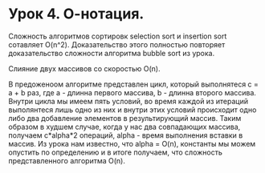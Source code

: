 Урок 4. О-нотация.
==================

Сложность алгоритмов сортировк selection sort и insertion sort сотавляет O(n^2). Доказательство этого полностью повторяет доказательство сложности алгоритма bubble sort из урока.

Слияние двух массивов со скоростью O(n).

В предоженоом алгоритме представлен цикл, который выполнятеся c = a + b раз, где a - длинна первого массива, b - длинна второго массива. Внутри цикла мы имеем пять условий, во время каждой из итераций выполянтеся лишь одно из них и внутри этих условий происходит одно либо два добавление элементов в результирующий массив. Таким образом в худшем случае, когда у нас два совпадающих массива, получаем с\*alpha\*2 операций, alpha - время выполнения вставки в массив. Из урока нам известно, что alpha = O(n), константы мы можем опустить по определению и в итоге получаем, что сложность представленного алгоритма O(n). 